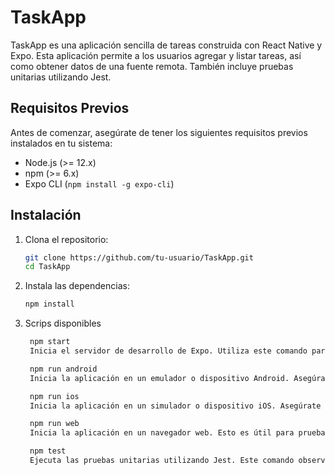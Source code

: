 # TaskApp

TaskApp es una aplicación sencilla de tareas construida con React Native y Expo. Esta aplicación permite a los usuarios agregar y listar tareas, así como obtener datos de una fuente remota. También incluye pruebas unitarias utilizando Jest.

## Requisitos Previos

Antes de comenzar, asegúrate de tener los siguientes requisitos previos instalados en tu sistema:

- Node.js (>= 12.x)
- npm (>= 6.x)
- Expo CLI (`npm install -g expo-cli`)

## Instalación

1. Clona el repositorio:

   ```bash
   git clone https://github.com/tu-usuario/TaskApp.git
   cd TaskApp

2. Instala las dependencias:

   ```bash
   npm install

3. Scrips disponibles
   ```bash
    npm start
    Inicia el servidor de desarrollo de Expo. Utiliza este comando para iniciar la aplicación en tu entorno de desarrollo local.

    npm run android
    Inicia la aplicación en un emulador o dispositivo Android. Asegúrate de que un emulador esté en ejecución o un dispositivo esté conectado.

    npm run ios
    Inicia la aplicación en un simulador o dispositivo iOS. Asegúrate de que un simulador esté en ejecución o un dispositivo esté conectado.

    npm run web
    Inicia la aplicación en un navegador web. Esto es útil para pruebas rápidas y desarrollo.

    npm test
    Ejecuta las pruebas unitarias utilizando Jest. Este comando observará los cambios en los archivos y volverá a ejecutar las pruebas según sea necesario.